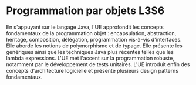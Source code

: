 # Programmation par objets L3S6
En s'appuyant sur le langage Java, l'UE approfondit les concepts fondamentaux de la programmation objet : encapsulation, abstraction, héritage, composition, délégation, programmation vis-à-vis d'interfaces. Elle aborde les notions de polymorphisme et de typage. Elle présente les génériques ainsi que les techniques Java plus récentes telles que les lambda expressions. 
L'UE met l'accent sur la programmation robuste, notamment par le développement de tests unitaires. 
L'UE introduit enfin des concepts d'architecture logicielle et présente plusieurs design patterns fondamentaux.
